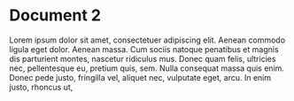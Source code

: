 # Document 2

Lorem ipsum dolor sit amet, consectetuer adipiscing elit. Aenean commodo
ligula eget dolor. Aenean massa. Cum sociis natoque penatibus et magnis dis
parturient montes, nascetur ridiculus mus. Donec quam felis, ultricies nec,
pellentesque eu, pretium quis, sem. Nulla consequat massa quis enim. Donec
pede justo, fringilla vel, aliquet nec, vulputate eget, arcu. In enim justo,
rhoncus ut,
